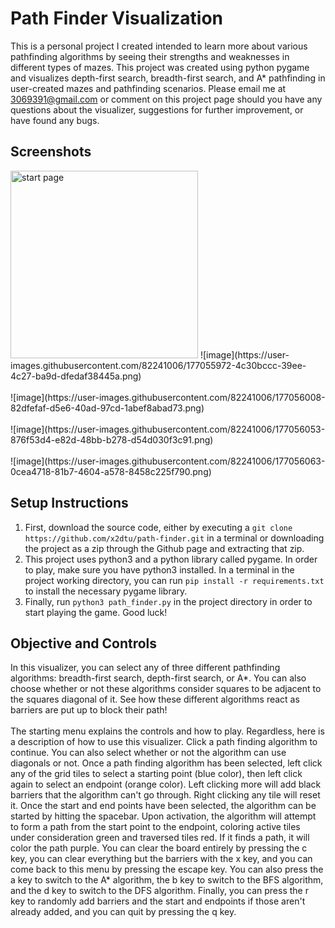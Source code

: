 # Path Finder Visualization
This is a personal project I created intended to learn more about various pathfinding algorithms by seeing their strengths and weaknesses in different types of mazes. This project was created using python pygame and visualizes depth-first search, breadth-first search, and A* pathfinding in user-created mazes and pathfinding scenarios. Please email me at 3069391@gmail.com or comment on this project page should you have any questions about the visualizer, suggestions for further improvement, or have found any bugs.

## Screenshots 
<img src="https://user-images.githubusercontent.com/82241006/177055972-4c30bccc-39ee-4c27-ba9d-dfedaf38445a.png" alt="start page" width="300"/>
![image](https://user-images.githubusercontent.com/82241006/177055972-4c30bccc-39ee-4c27-ba9d-dfedaf38445a.png)
<br>
<br>
![image](https://user-images.githubusercontent.com/82241006/177056008-82dfefaf-d5e6-40ad-97cd-1abef8abad73.png)
<br>
<br>
![image](https://user-images.githubusercontent.com/82241006/177056053-876f53d4-e82d-48bb-b278-d54d030f3c91.png)
<br>
<br>
![image](https://user-images.githubusercontent.com/82241006/177056063-0cea4718-81b7-4604-a578-8458c225f790.png)

## Setup Instructions
1. First, download the source code, either by executing a `git clone https://github.com/x2dtu/path-finder.git` in a terminal or downloading the project as a zip through the Github page and extracting that zip.
2. This project uses python3 and a python library called pygame. In order to play, make sure you have python3 installed. In a terminal in the project working directory, you can run `pip install -r requirements.txt` to install the necessary pygame library. 
3. Finally, run `python3 path_finder.py` in the project directory in order to start playing the game. Good luck!

## Objective and Controls
In this visualizer, you can select any of three different pathfinding algorithms: breadth-first search, depth-first search, or A*. You can also choose whether or not these algorithms consider squares to be adjacent to the squares diagonal of it. See how these different algorithms react as barriers are put up to block their path! <br>
<br>
The starting menu explains the controls and how to play. Regardless, here is a description of how to use this visualizer. Click a path finding algorithm to continue. You can also select whether or not the algorithm can use diagonals or not. Once a path finding algorithm has been selected, left click any of the grid tiles to select a starting point (blue color), then left click again to select an endpoint (orange color). Left clicking more will add black barriers that the algorithm can't go through. Right clicking any tile will reset it. Once the start and end points have been selected, the algorithm can be started by hitting the spacebar. Upon activation, the algorithm will attempt to form a path from the start point to the endpoint, coloring active tiles under consideration green and traversed tiles red. If it finds a path, it will color the path purple. You can clear the board entirely by pressing the c key, you can clear everything but the barriers with the x key, and you can come back to this menu by pressing the escape key. You can also press the a key to switch to the A* algorithm, the b key to switch to the BFS algorithm, and the d key to switch to the DFS algorithm. Finally, you can press the r key to randomly add barriers and the start and endpoints if those aren't already added, and you can quit by pressing the q key.
